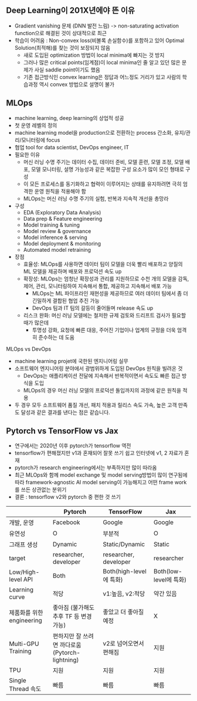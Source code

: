 
## Deep Learning이 201X년에야 뜬 이유
- Gradient vanishing 문제 (DNN 발전 느림) -> non-saturating activation function으로 해결된 것이 상대적으로 최근
- 학습이 어려움 : Non-convex loss(비볼록 손실함수)를 포함하고 있어 Optimal Solution(최적해)를 찾는 것이 보장되지 않음
  - 새로 도입된 optimization 방법이 local minima에 빠지는 것 방지
  - 그러나 많은 critical points(임계점)이 local minima인 줄 알고 있던 많은 문제가 사실 saddle point이기도 했음
  - 기존 접근방식인 convex learning은 정답과 어느정도 거리가 있고 사람의 학습과정 역시 convex 방법으로 설명이 불가

## MLOps
- machine learning, deep learning의 상업적 성공
- 첫 운영 레벨의 정의
- machine learning model을 production으로 전환하는 process 간소화, 유지/관리/모니터링에 focus
- 협업 tool for data scientist, DevOps engineer, IT
- 필요한 이유
  - 머신 러닝 수명 주기는 데이터 수집, 데이터 준비, 모델 훈련, 모델 조정, 모델 배포, 모델 모니터링, 설명 가능성과 같은 복잡한 구성 요소가 많이 모인 형태로 구성
  - 이 모든 프로세스를 동기화하고 협력이 이루어지는 상태를 유지하려면 극히 엄격한 운영 원칙을 적용해야 함
  - MLOps는 머신 러닝 수명 주기의 실험, 반복과 지속적 개선을 총망라
- 구성
  - EDA (Exploratory Data Analysis)
  - Data prep & Feature engineering
  - Model training & tuning
  - Model review & governance
  - Model inference & serving
  - Model deployment & monitoring
  - Automated model retraining
- 장점
  - 효율성: MLOps를 사용하면 데이터 팀이 모델을 더욱 빨리 배포하고 양질의 ML 모델을 제공하며 배포와 프로덕션 속도 up
  - 확장성: MLOps는 엄청난 확장성과 관리를 지원하므로 수천 개의 모델을 감독, 제어, 관리, 모니터링하여 지속해서 통합, 제공하고 지속해서 배포 가능
    - MLOps는 ML 파이프라인 재현성을 제공하므로 여러 데이터 팀에서 좀 더 긴밀하게 결합된 협업 추진 가능
    - DevOps 팀과 IT 팀의 갈등이 줄어들며 release 속도 up
  - 리스크 완화: 머신 러닝 모델에는 철저한 규제 검토와 드리프트 검사가 필요할 때가 많은데
    - 투명성 강화, 요청에 빠른 대응, 주어진 기업이나 업계의 규정을 더욱 엄격히 준수하는 데 도움

MLOps vs DevOps
- machine learning projet에 국한된 엔지니어링 실무
- 소프트웨어 엔지니어링 분야에서 광범위하게 도입된 DevOps 원칙을 빌려온 것
  - DevOps는 애플리케이션 전달에 지속해서 반복적이면서 속도도 빠른 접근 방식을 도입
  - MLOps의 경우 머신 러닝 모델의 프로덕션 돌입까지의 과정에 같은 원칙을 적용
 - 두 경우 모두 소프트웨어 품질 개선, 패치 적용과 릴리스 속도 가속, 높은 고객 만족도 달성과 같은 결과를 낸다는 점은 같습니다.

## Pytorch vs TensorFlow vs Jax
- 연구에서는 2020년 이후 pytorch가 tensorflow 역전
- tensorflow가 편해졌지만 v1과 혼재되어 잘못 쓰기 쉽고 인터넷에 v1, 2 자료가 혼재
- pytorch가 research engineering에서는 부족하지만 많이 따라옴
- 최근 MLOps와 함께 model exchange 및 model serving방법이 많이 연구됨에 따라 framework-agnostic AI model serving이 가능해지고 어떤 frame work를 쓰든 상관없는 분위기
- 결론 : tensorflow v2와 pytorch 중 편한 것 쓰기

||Pytorch|TensorFlow|Jax|
|---|---|---|---|
|개발, 운영|Facebook|Google|Google|
|유연성|O|부분적|O|
|그래프 생성|Dynamic|Static/Dynamic|Static|
|target|researcher, developer|researcher, developer|researcher|
|Low/High-level API|Both|Both(high-level에 특화)|Both(low-level에 특화)|
|Learning curve|적당|v1:높음, v2:적당|약간 있음|
|제품화를 위한 engineering|좋아짐 (불가해도 추후 TF 등 변경 가능)|좋았고 더 좋아질 예정|X|
|Multi-GPU Training|편하지만 잘 쓰려면 까다로움 (Pytorch-lightning)|v2로 넘어오면서 편해짐|지원|
|TPU|지원|지원|지원|
|Single Thread 속도|빠름|빠름|빠름|




